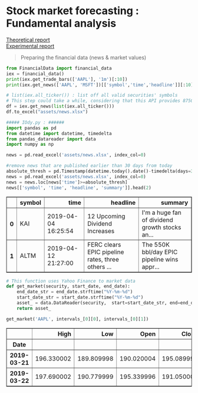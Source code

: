 # Stock market forecasting : Fundamental analysis


<a href="https://github.com/BenChaliah/FundamentalAnalysis/blob/master/Report.pdf">Theoretical report</a>
<br />
<a href="https://github.com/BenChaliah/FundamentalAnalysis/blob/master/notebook.ipynb">Experimental report</a>


> Preparing the financial data (news & market values)

```python
from FinancialData import financial_data
iex = financial_data()
print(iex.get_trade_bars(['AAPL'], '1m')[:10])
print(iex.get_news(['AAPL', 'MSFT'])[['symbol','time','headline']][:10])
```


```python
# list(iex.all_ticker()) : list off all valid securities' symbols
# This step could take a while, considering that this API provides 8750 security's related news
df = iex.get_news(list(iex.all_ticker()))
df.to_excel("assets/news.xlsx")
```

```python
##### IOdy.py : ######
import pandas as pd
from datetime import datetime, timedelta
from pandas_datareader import data
import numpy as np

news = pd.read_excel('assets/news.xlsx', index_col=0)

#remove news that are published earlier than 30 days from today
absolute_thresh = pd.Timestamp(datetime.today().date()-timedelta(days=37))
news = pd.read_excel('assets/news.xlsx', index_col=0)
news = news.loc[news['time']>=absolute_thresh]
news[['symbol', 'time', 'headline', 'summary']].head(2)
```

<table border="1" class="dataframe">
  <thead>
    <tr style="text-align: right;">
      <th></th>
      <th>symbol</th>
      <th>time</th>
      <th>headline</th>
      <th>summary</th>
    </tr>
  </thead>
  <tbody>
    <tr>
      <th>0</th>
      <td>KAI</td>
      <td>2019-04-04 16:25:54</td>
      <td>12 Upcoming Dividend Increases</td>
      <td>I'm a huge fan of dividend growth stocks an...</td>
    </tr>
    <tr>
      <th>1</th>
      <td>ALTM</td>
      <td>2019-04-12 21:27:00</td>
      <td>FERC clears EPIC pipeline rates, three others ...</td>
      <td>The 550K bbl/day EPIC pipeline  wins appr...</td>
    </tr>
  </tbody>
</table>


```python
# This function uses Yahoo Finance to market data
def get_market(security, start_date, end_date):
	end_date_str = end_date.strftime("%Y-%m-%d")
	start_date_str = start_date.strftime("%Y-%m-%d")
	asset_ = data.DataReader(security,  start=start_date_str, end=end_date_str, data_source='yahoo')
	return asset_

get_market('AAPL', intervals_[0][0], intervals_[0][1])
```

<table border="1" class="dataframe">
  <thead>
    <tr style="text-align: right;">
      <th></th>
      <th>High</th>
      <th>Low</th>
      <th>Open</th>
      <th>Close</th>
      <th>Volume</th>
      <th>Adj Close</th>
    </tr>
    <tr>
      <th>Date</th>
      <th></th>
      <th></th>
      <th></th>
      <th></th>
      <th></th>
      <th></th>
    </tr>
  </thead>
  <tbody>
    <tr>
      <th>2019-03-21</th>
      <td>196.330002</td>
      <td>189.809998</td>
      <td>190.020004</td>
      <td>195.089996</td>
      <td>51034200</td>
      <td>195.089996</td>
    </tr>
    <tr>
      <th>2019-03-22</th>
      <td>197.690002</td>
      <td>190.779999</td>
      <td>195.339996</td>
      <td>191.050003</td>
      <td>42407700</td>
      <td>191.050003</td>
    </tr>
  </tbody>
</table>
